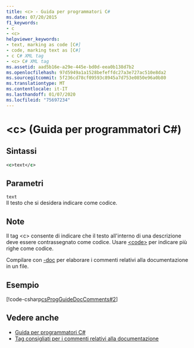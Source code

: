 ```yaml
---
title: <c> - Guida per programmatori C#
ms.date: 07/20/2015
f1_keywords:
- c
- <c>
helpviewer_keywords:
- text, marking as code [C#]
- code, marking text as [C#]
- c C# XML tag
- <c> C# XML tag
ms.assetid: aad5b16e-a29e-445e-bd0d-eea0b138d7b2
ms.openlocfilehash: 97d5949a1a1528befeffdc27a3e727ac510e8da2
ms.sourcegitcommit: 5f236cd78cf09593c8945a7d753e0850e96a0b80
ms.translationtype: MT
ms.contentlocale: it-IT
ms.lasthandoff: 01/07/2020
ms.locfileid: "75697234"
---
```

# <a name="c-c-programming-guide"></a>\<c> (Guida per programmatori C#)
## <a name="syntax"></a>Sintassi  
  
```xml  
<c>text</c>  
```  
  
## <a name="parameters"></a>Parametri  
 `text`  
 Il testo che si desidera indicare come codice.  
  
## <a name="remarks"></a>Note  
 Il tag \<c> consente di indicare che il testo all'interno di una descrizione deve essere contrassegnato come codice. Usare [\<code>](./code.md) per indicare più righe come codice.  
  
 Compilare con [-doc](../../language-reference/compiler-options/doc-compiler-option.md) per elaborare i commenti relativi alla documentazione in un file.  
  
## <a name="example"></a>Esempio  
 [!code-csharp[csProgGuideDocComments#2](~/samples/snippets/csharp/VS_Snippets_VBCSharp/csProgGuideDocComments/CS/DocComments.cs#2)]  
  
## <a name="see-also"></a>Vedere anche

- [Guida per programmatori C#](../index.md)
- [Tag consigliati per i commenti relativi alla documentazione](./recommended-tags-for-documentation-comments.md)
